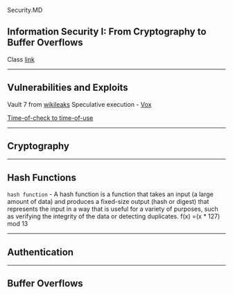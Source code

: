 Security.MD

## Information Security I: From Cryptography to Buffer Overflows

Class [link](https://www.edx.org/course/unlocking-information-security-i-from-cryptography-to-buffer-overflows)

---

## Vulnerabilities and Exploits

Vault 7 from [wikileaks](https://en.wikipedia.org/wiki/Vault_7)
Speculative execution - [Vox](https://www.youtube.com/watch?v=d1BRw32nMqg)

[Time-of-check to time-of-use](https://en.wikipedia.org/wiki/Time-of-check_to_time-of-use)

---

## Cryptography

---

## Hash Functions

`hash function` - A hash function is a function that takes an input (a large amount of data) and produces a fixed-size output (hash or digest) that represents the input in a way that is useful for a variety of purposes, such as verifying the integrity of the data or detecting duplicates.
f(x) =(x \* 127) mod 13

---

## Authentication

---

## Buffer Overflows
